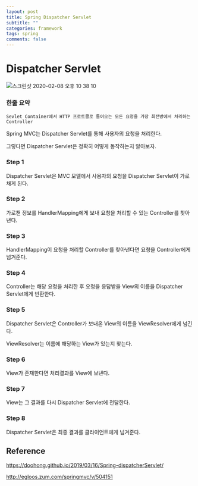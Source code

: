 ```yaml
---
layout: post
title: Spring Dispatcher Servlet
subtitle: ""
categories: framework
tags: spring
comments: false
---
```


# Dispatcher Servlet

![스크린샷 2020-02-08 오후 10 38 10](https://user-images.githubusercontent.com/43809168/74086173-b856dd00-4ac3-11ea-8664-a3024901c67e.png)

### 한줄 요약
```Sevlet Container에서 HTTP 프로토콜로 들어오는 모든 요청을 가장 최전방에서 처리하는 Controller```

Spring MVC는 Dispatcher Servlet를 통해 사용자의 요청을 처리한다.

그렇다면 Dispatcher Servlet은 정확히 어떻게 동작하는지 알아보자.

### Step 1

Dispatcher Servlet은 MVC 모델에서 사용자의 요청을 Dispatcher Servlet이 가로채게 된다.

### Step 2

가로챈 정보를 HandlerMapping에게 보내 요청을 처리할 수 있는 Controller를 찾아낸다. 

### Step 3

HandlerMapping이 요청을 처리할 Controller를 찾아낸다면 요청을 Controller에게 넘겨준다.

### Step 4

Controller는 해당 요청을 처리한 후 요청을 응답받을 View의 이름을 Dispatcher Servlet에게 반환한다.

### Step 5

Dispatcher Servlet은 Controller가 보내온 View의 이름을 ViewResolver에게 넘긴다.

ViewResolver는 이름에 해당하는 View가 있는지 찾는다.

### Step 6

View가 존재한다면 처리결과를 View에 보낸다.

### Step 7

View는 그 결과를 다시 Dispatcher Servlet에 전달한다.

### Step 8

Dispatcher Servlet은 최종 결과를 클라이언트에게 넘겨준다.




## Reference

https://doohong.github.io/2019/03/16/Spring-dispatcherServlet/

http://egloos.zum.com/springmvc/v/504151